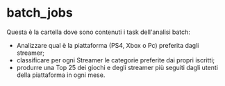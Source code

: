 # batch_jobs
Questa è la cartella dove sono contenuti i task dell'analisi batch:
* Analizzare qual è la piattaforma (PS4, Xbox o Pc) preferita dagli streamer;
* classificare per ogni Streamer le categorie preferite dai propri iscritti;
* produrre una Top 25 dei giochi e degli streamer più seguiti dagli utenti della piattaforma in ogni mese.